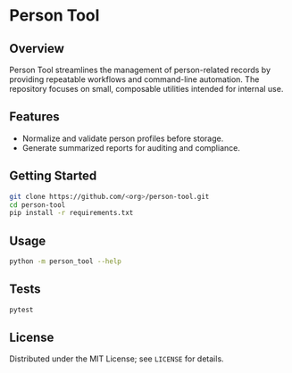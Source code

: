 # Person Tool

## Overview
Person Tool streamlines the management of person-related records by providing repeatable workflows and command-line automation. The repository focuses on small, composable utilities intended for internal use.

## Features
- Normalize and validate person profiles before storage.
- Generate summarized reports for auditing and compliance.

## Getting Started
```bash
git clone https://github.com/<org>/person-tool.git
cd person-tool
pip install -r requirements.txt
```

## Usage
```bash
python -m person_tool --help
```

## Tests
```bash
pytest
```

## License
Distributed under the MIT License; see `LICENSE` for details.